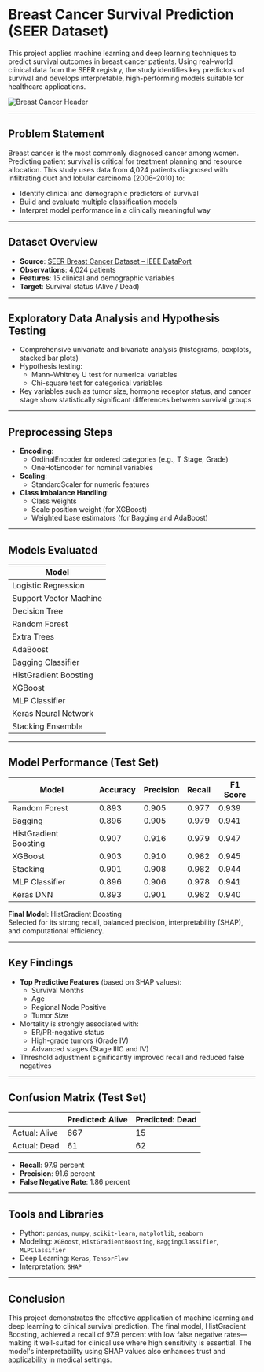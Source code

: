 # Breast Cancer Survival Prediction (SEER Dataset)

This project applies machine learning and deep learning techniques to predict survival outcomes in breast cancer patients. Using real-world clinical data from the SEER registry, the study identifies key predictors of survival and develops interpretable, high-performing models suitable for healthcare applications.

![Breast Cancer Header](https://www.sysmex.co.uk/fileadmin/_processed_/a/9/csm_LifeScience_StageImage_BreastCancer_1500x600-01_2498abd1e0.jpg)

---

## Problem Statement

Breast cancer is the most commonly diagnosed cancer among women. Predicting patient survival is critical for treatment planning and resource allocation. This study uses data from 4,024 patients diagnosed with infiltrating duct and lobular carcinoma (2006–2010) to:

- Identify clinical and demographic predictors of survival
- Build and evaluate multiple classification models
- Interpret model performance in a clinically meaningful way

---

## Dataset Overview

- **Source**: [SEER Breast Cancer Dataset – IEEE DataPort](https://ieee-dataport.org/open-access/seer-breast-cancer-data)  
- **Observations**: 4,024 patients  
- **Features**: 15 clinical and demographic variables  
- **Target**: Survival status (Alive / Dead)  

---

## Exploratory Data Analysis and Hypothesis Testing

- Comprehensive univariate and bivariate analysis (histograms, boxplots, stacked bar plots)
- Hypothesis testing:
  - Mann–Whitney U test for numerical variables
  - Chi-square test for categorical variables
- Key variables such as tumor size, hormone receptor status, and cancer stage show statistically significant differences between survival groups

---

## Preprocessing Steps

- **Encoding**:
  - OrdinalEncoder for ordered categories (e.g., T Stage, Grade)
  - OneHotEncoder for nominal variables
- **Scaling**:
  - StandardScaler for numeric features
- **Class Imbalance Handling**:
  - Class weights
  - Scale position weight (for XGBoost)
  - Weighted base estimators (for Bagging and AdaBoost)

---

## Models Evaluated

| Model                  |
|------------------------|
| Logistic Regression    |
| Support Vector Machine |
| Decision Tree          |
| Random Forest          |
| Extra Trees            |
| AdaBoost               |
| Bagging Classifier     |
| HistGradient Boosting  |
| XGBoost                |
| MLP Classifier         |
| Keras Neural Network   |
| Stacking Ensemble      |

---

## Model Performance (Test Set)

| Model                  | Accuracy | Precision | Recall | F1 Score |
|------------------------|----------|-----------|--------|----------|
| Random Forest          | 0.893    | 0.905     | 0.977  | 0.939    |
| Bagging                | 0.896    | 0.905     | 0.979  | 0.941    |
| HistGradient Boosting  | 0.907    | 0.916     | 0.979  | 0.947    |
| XGBoost                | 0.903    | 0.910     | 0.982  | 0.945    |
| Stacking               | 0.901    | 0.908     | 0.982  | 0.944    |
| MLP Classifier         | 0.896    | 0.906     | 0.978  | 0.941    |
| Keras DNN              | 0.893    | 0.901     | 0.982  | 0.940    |

**Final Model**: HistGradient Boosting  
Selected for its strong recall, balanced precision, interpretability (SHAP), and computational efficiency.

---

## Key Findings

- **Top Predictive Features** (based on SHAP values):
  - Survival Months
  - Age
  - Regional Node Positive
  - Tumor Size
- Mortality is strongly associated with:
  - ER/PR-negative status
  - High-grade tumors (Grade IV)
  - Advanced stages (Stage IIIC and IV)
- Threshold adjustment significantly improved recall and reduced false negatives

---

## Confusion Matrix (Test Set)

|                  | Predicted: Alive | Predicted: Dead |
|------------------|------------------|------------------|
| Actual: Alive    | 667              | 15               |
| Actual: Dead     | 61               | 62               |

- **Recall**: 97.9 percent  
- **Precision**: 91.6 percent  
- **False Negative Rate**: 1.86 percent

---

## Tools and Libraries

- Python: `pandas`, `numpy`, `scikit-learn`, `matplotlib`, `seaborn`
- Modeling: `XGBoost`, `HistGradientBoosting`, `BaggingClassifier`, `MLPClassifier`
- Deep Learning: `Keras`, `TensorFlow`
- Interpretation: `SHAP`

---

## Conclusion

This project demonstrates the effective application of machine learning and deep learning to clinical survival prediction. The final model, HistGradient Boosting, achieved a recall of 97.9 percent with low false negative rates—making it well-suited for clinical use where high sensitivity is essential. The model's interpretability using SHAP values also enhances trust and applicability in medical settings.
